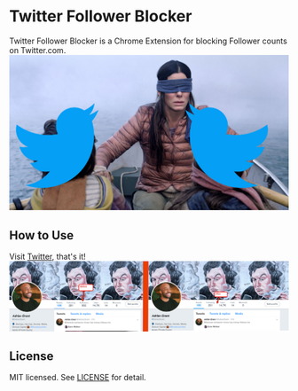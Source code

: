 # Twitter Follower Blocker
Twitter Follower Blocker is a Chrome Extension for blocking Follower counts on Twitter.com.
![screenshot](/img/Logo.jpg)

## How to Use
Visit [Twitter](LICENSE.md), that's it!
![before](/img/Before-and-After.jpg)

## License
MIT licensed. See [LICENSE](LICENSE.md) for detail.
